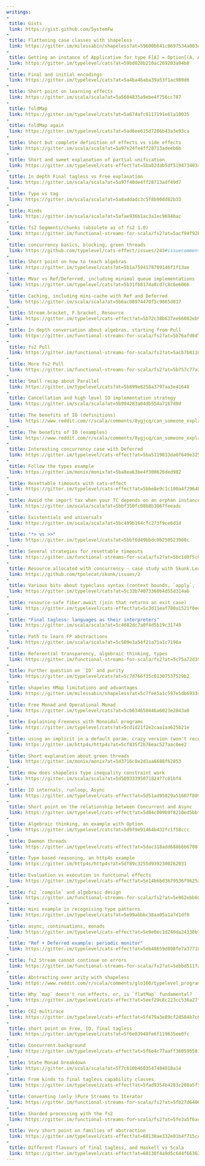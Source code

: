 ```yaml
---
writings:
-
 title: Gists
 link: https://gist.github.com/SystemFw
-
 title: Flattening case classes with shapeless
 link: https://gitter.im/milessabin/shapeless?at=59600b641c8697534a003e4a
-
 title: Getting an instance of Applicative for type F[A] = Option[(A, A)] or similar is wrong
 link: https://gitter.im/typelevel/cats?at=59bd028b210ac269203a94b8
-
 title: Final and initial encodings
 link: https://gitter.im/typelevel/cats?at=5a4ba46aba39a53f1ac980d6
-
 title: Short point on learning effects
 link: https://gitter.im/scala/scala?at=5a5604835a9ebe4f756cc787
-
 title: foldMap
 link: https://gitter.im/typelevel/cats?at=5a674afc6117191e61a10035
-
 title: foldMap again
 link: https://gitter.im/typelevel/cats?at=5ad6ee615d7286b43a3e93ca
-
 title: Short but complete definition of effects vs side effects
 link: https://gitter.im/scala/scala?at=5a97e24fe4ff28713adeeb6b
-
 title: Short and sweet explanation of partial unification
 link: https://gitter.im/typelevel/cats-effect?at=5ba82dab5df519473403445d
-
 title: In depth Final tagless vs Free explanation
 link: https://gitter.im/scala/scala?at=5a97f40de4ff28713adf49d7
-
 title: Type vs tag
 link: https://gitter.im/scala/scala?at=5a8addadc3c5f8b90dd82b33
-
 title: Kinds
 link: https://gitter.im/scala/scala?at=5afae936b1ac3a1ec9694bac
-
 title: fs2 Segments/chunks (obsolete as of fs2 1.0)
 link: https://gitter.im/functional-streams-for-scala/fs2?at=5acf94f92b9dfdbc3a83b0e7
-
 title: concurrency basics, blocking, green threads
 link: https://github.com/typelevel/cats-effect/issues/243#issuecomment-392002124
-
 title: Short point on how to teach algebras
 link: https://gitter.im/typelevel/cats?at=5b1a7594178709146f1f13ae
-
 title: MVar vs Ref/Deferred, including minimal queue implementations
 link: https://gitter.im/typelevel/cats?at=5b31fb817da8cd7c8c6e6066
-
 title: Caching, including mini-cache with Ref and Deferred
 link: https://gitter.im/scala/scala?at=5b6ac08974470f5c9865d817
-
 title: Stream.bracket, F.bracket, Resource
 link: https://gitter.im/typelevel/cats-effect?at=5b72c38b637ee66082eb9423
-
 title: In depth conversation about algebras, starting from Pull
 link: https://gitter.im/functional-streams-for-scala/fs2?at=5b76afd8d7901b2c604ec4e6
-
 title: fs2 Pull
 link: https://gitter.im/functional-streams-for-scala/fs2?at=5acb7b81109bb04332a39a41
-
 title: More fs2 Pull
 link: https://gitter.im/functional-streams-for-scala/fs2?at=5b757c77a37112689c2a6d13
-
 title: Small recap about Parallel
 link: https://gitter.im/typelevel/cats?at=5b899e8258a3797aa3e41648
-
 title: Cancellation and high level IO implementation strategy
 link: https://gitter.im/scala/scala?at=5b994283a04db554a7167d0d
-
 title: The benefits of IO (definitions)
 link: https://www.reddit.com/r/scala/comments/8ygjcq/can_someone_explain_to_me_the_benefits_of_io/e2jfp9b
-
 title: The benefits of IO (examples)
 link: https://www.reddit.com/r/scala/comments/8ygjcq/can_someone_explain_to_me_the_benefits_of_io/e2jfrg8
-
 title: Interesting concurrency case with Deferred
 link: https://gitter.im/typelevel/cats-effect?at=5ba5119833da0f649e3257df
-
 title: Follow the types example
 link: https://gitter.im/monix/monix?at=5ba8ea63be4f300626ded982
-
 title: Resettable timeouts with cats-effect
 link: https://gitter.im/typelevel/cats-effect?at=5bbe8e9c1c100a4f2964ba3b
-
 title: Avoid the import tax when your TC depends on an orphan instance of another TC
 link: https://gitter.im/scala/scala?at=5bbf350fc08b8b3067feeadc
-
 title: Existentials and universals
 link: https://gitter.im/scala/scala?at=5bc499b164cfc273f9ce6d1d
-
 title: "*> vs >>"
 link: https://gitter.im/typelevel/cats?at=5bbf6d49bbdc0b250523988c
-
 title: Several strategies for resettable timeouts
 link: https://gitter.im/functional-streams-for-scala/fs2?at=5bc1d0f5c08b8b30670abbbd
-
 title: Resource.allocated with concurrency - case study with Skunk.Leak
 link: https://github.com/tpolecat/skunk/issues/2
-
 title: Various bits about typeclass syntax (context bounds, `apply`, `implicitly`, syntax)
 link: https://gitter.im/typelevel/cats?at=5c33b74073360b4d55d314a6
-
 title: resource-safe fiber.await (join that returns an exit case)
 link: https://gitter.im/typelevel/cats-effect?at=5c3d11eaf780a1521f0edbe2
-
 title: "Final tagless: languages as their interpreters"
 link: https://gitter.im/scala/scala?at=5c4082dc7a0f4d5b19c31749
-
 title: Path to learn FP abstractions
 link: https://gitter.im/scala/scala?at=5c509e3a54f21a71a1c7196a
-
 title: Referential transparency, algebraic thinking, types
 link: https://gitter.im/functional-streams-for-scala/fs2?at=5c75a72d35c01307534273e6
-
 title: Further question on `IO` and purity
 link: https://gitter.im/typelevel/cats?at=5c7d766f35c01307537529b2
-
 title: shapeles HMap limitations and advantages
 link: https://gitter.im/milessabin/shapeless?at=5c7fee5a1c597e5db693346b
-
 title: Free Monad and Operational Monad
 link: https://gitter.im/typelevel/cats?at=5cb634658446a6023e2843a0
-
 title: Explaining Freeness with Monoidal programs
 link: https://gitter.im/typelevel/cats?at=5cd1d21f2e2caa1aa625b21e
-
 title: using an implicit in a default param, crazy version (won't recommend in real code)
 link: https://gitter.im/http4s/http4s?at=5cf835f2b76eac527aac0ee2
-
 title: Short explanation about green threads
 link: https://gitter.im/monix/monix?at=5d3716c8e2d1aa6688f62853
-
 title: How does shapeless type inequality constraint work
 link: https://gitter.im/scala/scala?at=5d5093339507182477c01bf4
-
 title: IO internals, runloop, Async
 link: https://gitter.im/typelevel/cats-effect?at=5d51ad95029a51607f8099a8
-
 title: Short point on the relationship between Concurrent and Async
 link: https://gitter.im/typelevel/cats-effect?at=5d84c009b9f8210ed5bbf9e3
-
 title: Algebraic thinking, an example with Option
 link: https://gitter.im/typelevel/cats?at=5d9f9e91464b432fc1f58ccc
-
 title: Daemon threads
 link: https://gitter.im/typelevel/cats-effect?at=5dac318add688b6b6700fa94
-
 title: Type based reasoning, an http4s example
 link: https://gitter.im/http4s/http4s?at=5df89c3255d9392300262031
-
 title: Evaluation vs execution in functional effects
 link: https://gitter.im/typelevel/cats-effect?at=5e14b6bd3679536f9625a7a2
-
 title: fs2 `compile` and algebraic design
 link: https://gitter.im/functional-streams-for-scala/fs2?at=5e962ebb6823cb38acd12ebd
-
 title: mini example in recognising type patterns
 link: https://gitter.im/typelevel/cats?at=5e99abbbc38aa05a1a7d1df0
-
 title: async, continuations, monads
 link: https://gitter.im/typelevel/cats-effect?at=5e9e0ec1d240da24338b7553
-
 title: "Ref + Deferred example: periodic monitor"
 link: https://gitter.im/typelevel/cats-effect?at=5eb48659d898fe7a3771852c
-
 title: fs2 Stream cannot continue on errors
 link: https://gitter.im/functional-streams-for-scala/fs2?at=5ebbd511faa128031ccbe9e8
-
 title: Abstracting over arity with shapeless
 link: https://www.reddit.com/r/scala/comments/glo160/typelevel_programming_challenge/fqz7wnm?utm_source=share&utm_medium=web2x
-
 title: Why `map` doesn't run effects, or, is `flatMap` fundamental?
 link: https://gitter.im/typelevel/cats-effect?at=5eef29c8c223cc536a27fdd6
-
 title: CE2 multirace
 link: https://gitter.im/typelevel/cats-effect?at=5f479a3e89cf2d584b7c65cf
-
 title: short point on Free, IO, final tagless
 link: https://gitter.im/typelevel/cats?at=5f6e03948fe6f119635ee0fc
-
 title: Concurrent.background
 link: https://gitter.im/typelevel/cats-effect?at=5f6e4c77aaff36059b581233
-
 title: State Monad breakdown
 link: https://gitter.im/scala/scala?at=5f7c610b4603547484018a14
-
 title: From kinds to final tagless capability classes
 link: https://gitter.im/typelevel/cats-effect?at=5fad9354b4283c208a5f52b1
-
 title: Converting (only )Pure Streams to Iterator
 link: https://gitter.im/functional-streams-for-scala/fs2?at=5fb27d6406fa0513ddb7698c
-
 title: Sharded processing with the fs2
 link: https://gitter.im/functional-streams-for-scala/fs2?at=5fe3a5f6ac9d8e7463ca156a
-
 title: Very short point on families of abstraction
 link: https://gitter.im/typelevel/cats-effect?at=60130ae332e01b4f715ceca4
-
 title: Different flavours of final tagless, and Haskell vs Scala
 link: https://gitter.im/typelevel/cats-effect?at=60130f4a9d5c644f66362955
---
```

